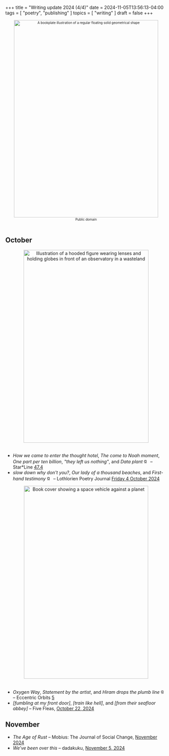 +++
title = "Writing update 2024 (4/4)"
date = 2024-11-05T13:56:13-04:00
tags = [
  "poetry",
  "publishing"
]
topics = [
  "writing"
]
draft = false
+++
<div align="center" style="font-size:x-small"><img src="https://milkfish08.s3.amazonaws.com/photo/blog/geometrical_illustration.jpeg" title="Geometrical illustration" alt="A bookplate illustration of a regular floating solid geometrical shape" width=450 height=614 /><br />Public domain</div><br clear="all" />

## October

<div align="center"><img src="https://milkfish08.s3.amazonaws.com/photo/blog/StarLine47.4.png" title="Cover of Star*Line, issue 47.4" alt="Illustration of a hooded figure wearing lenses and holding globes in front of an observatory in a wasteland" width=390 height=600 /></div><br clear="all">

* *How we came to enter the thought hotel*, *The come to Noah moment*, *One part per ten billion*, *"they left us nothing"*, and *Data plant* <img src="https://milkfish08.s3.amazonaws.com/photo/blog/award_star_gold_1.png" width=16 height=16 title="gold star" /> – Star*Line [47.4](https://sfpoetry.com/sl/issues/starline47.4.html)
* *slow down why don't you?*, *Our lady of a thousand beaches*, and *First-hand testimony* <img src="https://milkfish08.s3.amazonaws.com/photo/blog/award_star_gold_1.png" width=16 height=16 title="gold star" /> – Lothlorien Poetry Journal [Friday 4 October 2024](https://lothlorienpoetryjournal.blogspot.com/2024/10/three-poems-by-richard-magahiz.html)
<div align="center"><img src="https://milkfish08.s3.amazonaws.com/photo/blog/71fmSnEVTLL._SL1500_.jpg" title="Eccentric Orbits, volume 5" alt="Book cover showing a space vehicle against a planet" width=388 height=600 /></div><br clear="all">

* *Oxygen Way*, *Statement by the artist*, and *Hiram drops the plumb line* <img src="https://milkfish08.s3.amazonaws.com/photo/blog/award_star_gold_1.png" width=16 height=16 title="gold star" /> – Eccentric Orbits [5](https://www.amazon.ca/gp/product/199839509X)
* *[fumbling at my front door]*, *[train like hell]*, and *[from their seafloor abbey]* – Five Fleas, [October 22, 2024](https://fivefleas.blogspot.com/2024/10/afternoon-of-october-22-2024.html)

## November 

* *The Age of Rust* – Mobius: The Journal of Social Change, [November 2024](https://mobiusmagazine.com/poetry/ageofrus.html)
* *We’ve been over this* – dadakuku, [November 5, 2024](https://dadakuku.com/2024/11/05/weve-been-over-this/)


<!-- ## December -->

